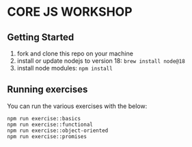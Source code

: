# CORE JS WORKSHOP

## Getting Started

1. fork and clone this repo on your machine
2. install or update nodejs to version 18: `brew install node@18`
3. install node modules: `npm install`

## Running exercises

You can run the various exercises with the below:

```
npm run exercise::basics
npm run exercise::functional
npm run exercise::object-oriented
npm run exercise::promises
```

